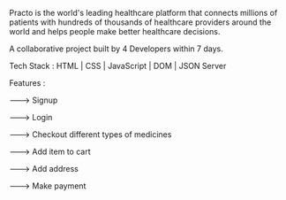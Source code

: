 Practo is the world's leading healthcare platform that connects millions of patients with hundreds of thousands of healthcare providers around the world and helps people make better healthcare decisions.

A collaborative project built by 4 Developers within 7 days.

Tech Stack : HTML | CSS | JavaScript | DOM | JSON Server 

Features :

---> Signup

---> Login

---> Checkout different types of medicines

---> Add item to cart

---> Add address

---> Make payment
